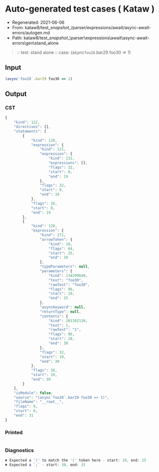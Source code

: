 # Auto-generated test cases ( Kataw )
- Regenerated: 2021-06-06
- From: kataw8/test\__snapshot__/parser/expressions/await/async-await-errors/autogen.md
- Path: kataw8/test\__snapshot__\parser\expressions\await\async-await-errors\gen\stand_alone
> :: test: stand alone
> :: case: (async`foo28`.bar29 foo30 => 1)
## Input

`````js
(async`foo28`.bar29 foo30 => 1)
`````
## Output

### CST

```javascript
{
    "kind": 122,
    "directives": [],
    "statements": [
        {
            "kind": 120,
            "expression": {
                "kind": 121,
                "expression": {
                    "kind": 132,
                    "expressions": [],
                    "flags": 32,
                    "start": 0,
                    "end": 19
                },
                "flags": 32,
                "start": 0,
                "end": 19
            },
            "flags": 16,
            "start": 0,
            "end": 19
        },
        {
            "kind": 120,
            "expression": {
                "kind": 271,
                "arrowToken": {
                    "kind": 10,
                    "flags": 64,
                    "start": 25,
                    "end": 28
                },
                "typeParameters": null,
                "parameters": {
                    "kind": 134299649,
                    "text": "foo30",
                    "rawText": "foo30",
                    "flags": 96,
                    "start": 19,
                    "end": 25
                },
                "asyncKeyword": null,
                "returnType": null,
                "contents": {
                    "kind": 201392130,
                    "text": 1,
                    "rawText": "1",
                    "flags": 96,
                    "start": 28,
                    "end": 30
                },
                "flags": 32,
                "start": 19,
                "end": 30
            },
            "flags": 16,
            "start": 19,
            "end": 30
        }
    ],
    "isModule": false,
    "source": "(async`foo28`.bar29 foo30 => 1)",
    "fileName": "__root__",
    "flags": 0,
    "start": 0,
    "end": 31
}
```

### Printed

```javascript

```

### Diagnostics

```javascript
✖ Expected a ')' to match the '(' token here - start: 19, end: 25
✖ Expected a `;` - start: 30, end: 31

```

